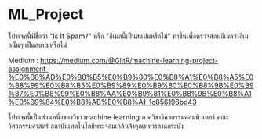 # ML_Project
โปรเจคนี้มีชื่อว่า "Is It Spam?" หรือ "อีเมลนี้เป็นสแปมหรือไม่" ทำขึ้นเพื่อตรวจสอบอีเมลว่าอีเมลนั้นๆ เป็นสแปมหรือไม่

Medium :
https://medium.com/@GlitR/machine-learning-project-assignment-%E0%B8%AD%E0%B8%B5%E0%B9%80%E0%B8%A1%E0%B8%A5%E0%B8%99%E0%B8%B5%E0%B9%89%E0%B9%80%E0%B8%9B%E0%B9%87%E0%B8%99%E0%B8%AA%E0%B9%81%E0%B8%9B%E0%B8%A1%E0%B9%84%E0%B8%AB%E0%B8%A1-1c856196bd43

โปรเจคนี้เป็นส่วนหนึ่งของวิชา machine learning ภาควิชาวิศวกรรมคอมพิวเตอร์ คณะวิศวกรรมศาสตร์ สถาบันเทคโนโลยีพระจอมเกล้าเจ้าคุณทหารลาดกระบัง
